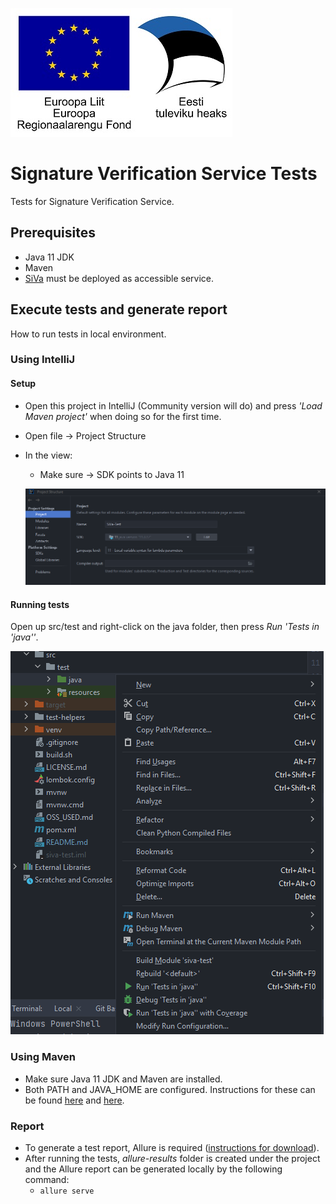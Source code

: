 ![EU Regional Development Fund](docs/img/EL_Regionaalarengu_Fond_horisontaalne-vaike.jpg)

# Signature Verification Service Tests

Tests for Signature Verification Service.

## Prerequisites

- Java 11 JDK
- Maven
- [SiVa](https://github.com/open-eid/SiVa) must be deployed as accessible service.

## Execute tests and generate report

How to run tests in local environment.

### Using IntelliJ

#### Setup

- Open this project in IntelliJ (Community version will do) and press _'Load Maven project'_ when doing so for the first time.
- Open file -> Project Structure
- In the view:
    - Make sure -> SDK points to Java 11

  ![Project Structure](docs/img/Project_Structure.png)

#### Running tests

Open up src/test and right-click on the java folder, then press _Run 'Tests in 'java''_.

![Running tests](docs/img/Run_tests.png)

### Using Maven

- Make sure Java 11 JDK and Maven are installed. 
- Both PATH and JAVA_HOME are configured. Instructions for these can be found [here](https://www.baeldung.com/java-home-on-windows-7-8-10-mac-os-x-linux) and [here](https://www.tutorialspoint.com/maven/maven_environment_setup.htm).

### Report

- To generate a test report, Allure is required ([instructions for download](https://docs.qameta.io/allure/#_installing_a_commandline)).
- After running the tests, _allure-results_ folder is created under the project and the Allure report can be generated locally by the following command:
  - `allure serve`